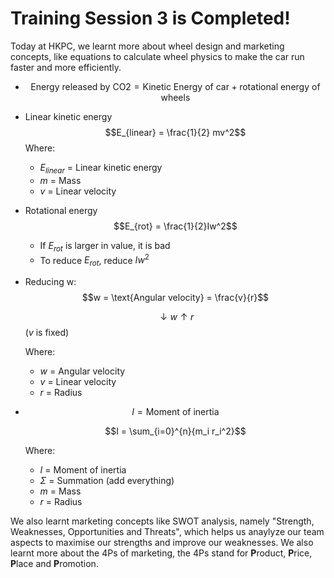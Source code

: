 # Training Session 3 is Completed!

Today at HKPC, we learnt more about wheel design and marketing concepts, like equations to calculate wheel physics to
make the car run faster and more efficiently.

- $$\text{Energy released by CO2} = \text{Kinetic Energy of car} + \text{rotational energy of wheels}$$

- Linear kinetic energy
    $$E_{linear} = \frac{1}{2} mv^2$$
    Where:
    
    - $E_{linear}$ = Linear kinetic energy 
    - $m$ = Mass
    - $v$ = Linear velocity

- Rotational energy
    $$E_{rot} = \frac{1}{2}Iw^2$$
    - If $E_{rot}$ is larger in value, it is bad
    - To reduce $E_{rot}$, reduce $Iw^2$


- Reducing w:
    $$w = \text{Angular velocity} = \frac{v}{r}$$

    $$\downarrow w \uparrow r$$ ($v$ is fixed)

    Where:
    - $w$ = Angular velocity 
    - $v$ = Linear velocity 
    - $r$ = Radius 

- $$I = \text{Moment of inertia}$$

    $$I = \sum_{i=0}^{n}{m_i r_i^2}$$
 
    Where:
    - $I$ = Moment of inertia
    - $\Sigma$ = Summation (add everything)
    - $m$ = Mass
    - $r$ = Radius

We also learnt marketing concepts like SWOT analysis, namely "Strength, Weaknesses, Opportunities and Threats", which
helps us anaylyze our team aspects to maximise our strengths and improve our weaknesses. We also learnt more about the
4Ps of marketing, the 4Ps stand for **P**roduct, **P**rice, **P**lace and **P**romotion.
